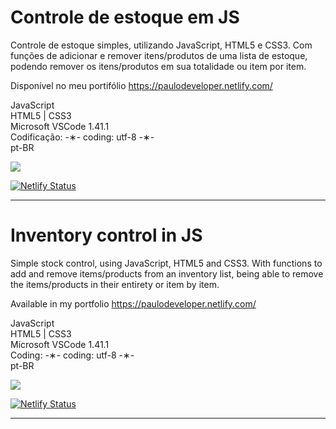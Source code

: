 # Controle de estoque em JS

Controle de estoque simples, utilizando JavaScript, HTML5 e CSS3. Com funções de adicionar e remover itens/produtos de uma lista de estoque, podendo remover os itens/produtos em sua totalidade ou item por item. 

Disponível no meu portifólio https://paulodeveloper.netlify.com/

JavaScript </br>
HTML5 | CSS3 </br>
Microsoft VSCode 1.41.1 </br>
Codificação: -&lowast;- coding: utf-8 -&lowast;- </br>
pt-BR </br> 

![](https://github.com/alpdias/controle-estoque-js/blob/master/img/controle-estoque-js.png)

[![Netlify Status](https://api.netlify.com/api/v1/badges/b040e81b-d0b1-4ca8-a82e-a5627b7265c2/deploy-status)](https://app.netlify.com/sites/controle-estoque/deploys)

--------------------------------------------------------------------------------------------------------------------------

# Inventory control in JS

Simple stock control, using JavaScript, HTML5 and CSS3. With functions to add and remove items/products from an inventory list, being able to remove the items/products in their entirety or item by item.

Available in my portfolio https://paulodeveloper.netlify.com/

JavaScript </br>
HTML5 | CSS3 </br>
Microsoft VSCode 1.41.1 </br>
Coding: -&lowast;- coding: utf-8 -&lowast;- </br>
pt-BR </br>

![](https://github.com/alpdias/controle-estoque-js/blob/master/img/controle-estoque-js.png)

[![Netlify Status](https://api.netlify.com/api/v1/badges/b040e81b-d0b1-4ca8-a82e-a5627b7265c2/deploy-status)](https://app.netlify.com/sites/controle-estoque/deploys)

--------------------------------------------------------------------------------------------------------------------------
